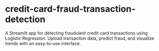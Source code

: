 # credit-card-fraud-transaction-detection
A Streamlit app for detecting fraudulent credit card transactions using Logistic Regression. Upload transaction data, predict fraud, and visualize trends with an easy-to-use interface.
